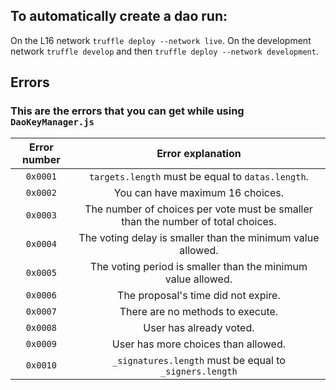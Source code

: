## To automatically create a dao run:
On the L16 network `truffle deploy --network live`.
On the development network `truffle develop` and then `truffle deploy --network development`.

## Errors

### This are the errors that you can get while using `DaoKeyManager.js`

| Error number |                               Error explanation                                  |
|     :---:    |                                     :---:                                        |
| `0x0001`     | `targets.length` must be equal to `datas.length`.                                |
| `0x0002`     | You can have maximum 16 choices.                                                 |
| `0x0003`     | The number of choices per vote must be smaller than the number of total choices. |
| `0x0004`     | The voting delay is smaller than the minimum value allowed.                      |
| `0x0005`     | The voting period is smaller than the minimum value allowed.                     |
| `0x0006`     | The proposal's time did not expire.                                              |
| `0x0007`     | There are no methods to execute.                                                 |
| `0x0008`     | User has already voted.                                                          |
| `0x0009`     | User has more choices than allowed.                                              |
| `0x0010`     | `_signatures.length` must be equal to `_signers.length`                          |
